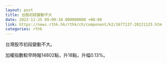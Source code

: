 ```yaml
---
layout: post
title: 台股初段變動不大
date: 2022-11-25 09:09:18.000000000 +08:00
link: https://news.rthk.hk/rthk/ch/component/k2/1677137-20221125.htm
categories: rthk
---
```


台灣股市初段變動不大。

加權指數較早時報14802點，升18點，升幅0.13%。

